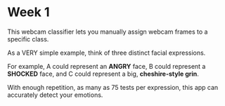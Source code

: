 # Week 1

This webcam classifier lets you manually assign webcam frames to a specific class.

As a VERY simple example, think of three distinct facial expressions.

For example, A could represent an **ANGRY** face, B could represent a
**SHOCKED** face, and C could represent a big, **cheshire-style grin**.

With enough repetition, as many as 75 tests per expression, this app
can accurately detect your emotions.
